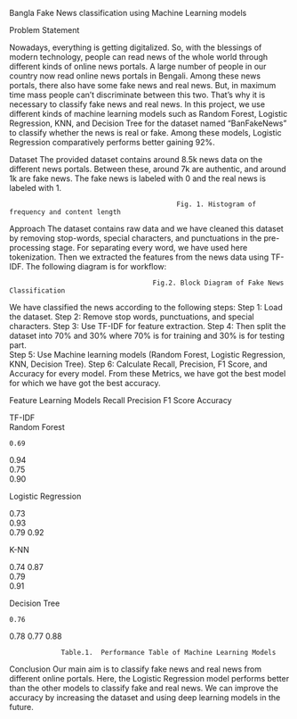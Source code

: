 Bangla Fake News classification using Machine Learning models


Problem Statement

Nowadays, everything is getting digitalized. So, with the blessings of modern technology, people can read news of the whole world through different kinds of online news portals. A large number of people in our country now read online news portals in Bengali. Among these news portals, there also have some fake news and real news. But, in maximum time mass people can’t discriminate between this two. That’s why it is necessary to classify fake news and real news. In this project, we use different kinds of machine learning models such as Random Forest, Logistic Regression, KNN, and Decision Tree for the dataset named “BanFakeNews” to classify whether the news is real or fake. Among these models, Logistic Regression comparatively performs better gaining 92%.










Dataset
The provided dataset contains around 8.5k news data on the different news portals. Between these, around 7k are authentic, and around 1k are fake news. The fake news is labeled with 0 and the real news is labeled with 1.
 

                                              Fig. 1. Histogram of frequency and content length




Approach
 The dataset contains raw data and we have cleaned this dataset by removing stop-words, special characters, and punctuations in the pre-processing stage. For separating every word, we have used here tokenization. Then we extracted the features from the news data using TF-IDF. The following diagram is for workflow:














                                        Fig.2. Block Diagram of Fake News Classification

We have classified the news according to the following steps:
Step 1:  Load the dataset.
Step 2:  Remove stop words, punctuations, and special characters.
Step 3:  Use TF-IDF for feature extraction.
Step 4: Then split the dataset into 70% and 30% where 70% is for training and 30% is for testing part.  
Step 5:  Use Machine learning models (Random Forest, Logistic Regression, KNN, Decision Tree).
Step 6:   Calculate Recall, Precision, F1 Score, and Accuracy for every model. From these Metrics, we have got the best model for which we have got the best accuracy.

Feature	Learning Models	Recall	Precision	F1 Score	Accuracy






TF-IDF	
Random Forest
	   
    0.69	
  0.94	
  0.75	
   0.90
	
Logistic Regression
	
  0.73	
  0.93	
   0.79	
   0.92
	
K-NN
	
   0.74	
 0.87	
 0.79	
   0.91
	
Decision Tree
	
    0.76	
   0.78	
   0.77	
   0.88

                 Table.1.  Performance Table of Machine Learning Models


Conclusion
Our main aim is to classify fake news and real news from different online portals. Here, the Logistic Regression model performs better than the other models to classify fake and real news. We can improve the accuracy by increasing the dataset and using deep learning models in the future.






